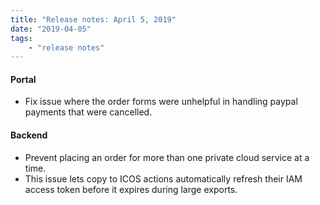 ```yaml
---
title: "Release notes: April 5, 2019"
date: "2019-04-05"
tags:
    - "release notes"
---
```


#### Portal
- Fix issue where the order forms were unhelpful in handling paypal payments that were cancelled.

#### Backend
- Prevent placing an order for more than one private cloud service at a time.
- This issue lets copy to ICOS actions automatically refresh their IAM access token before it expires during large exports.
